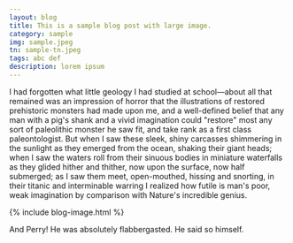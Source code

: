 ```yaml
---
layout: blog
title: This is a sample blog post with large image.
category: sample
img: sample.jpeg
tn: sample-tn.jpeg
tags: abc def
description: lorem ipsum
---
```

<p>I had forgotten what little geology I had studied at school&mdash;about all that remained was an impression of horror that the illustrations of restored prehistoric monsters had made upon me, and a well-defined belief that any man with a pig's shank and a vivid imagination could "restore" most any sort of paleolithic monster he saw fit, and take rank as a first class paleontologist.  But when I saw these sleek, shiny carcasses shimmering in the sunlight as they emerged from the ocean, shaking their giant heads; when I saw the waters roll from their sinuous bodies in miniature waterfalls as they glided hither and thither, now upon the surface, now half submerged; as I saw them meet, open-mouthed, hissing and snorting, in their titanic and interminable warring I realized how futile is man's poor, weak imagination by comparison with Nature's incredible genius.</p>
{% include blog-image.html %}
<p>And Perry!  He was absolutely flabbergasted.  He said so himself.</p>
